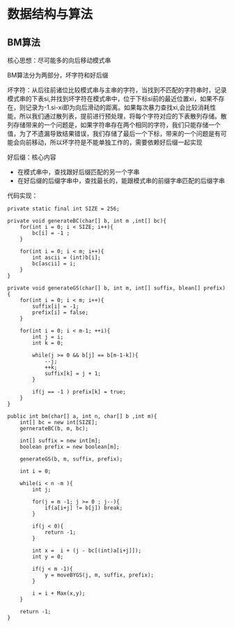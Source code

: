 # 数据结构与算法

## BM算法

核心思想：尽可能多的向后移动模式串

BM算法分为两部分，坏字符和好后缀

坏字符：从后往前诸位比较模式串与主串的字符，当找到不匹配的字符串时，记录模式串的下表si,并找到坏字符在模式串中，位于下标si前的最近位置xi，如果不存在，则记录为-1.si-xi即为向后滑动的距离。如果每次暴力查找xi,会比较消耗性能，所以我们通过散列表，提前进行预处理，将每个字符对应的下表散列存储。散列存储带来的一个问题是，如果字符串存在两个相同的字符，我们只能存储一个值，为了不遗漏导致结果错误，我们存储了最后一个下标，带来的一个问题是有可能会向前移动，所以坏字符是不能单独工作的，需要依赖好后缀一起实现


好后缀：核心内容
* 在模式串中，查找跟好后缀匹配的另一个字串
* 在好后缀的后缀字串中，查找最长的，能跟模式串的前缀字串匹配的后缀字串

代码实现：
```
private static final int SIZE = 256;

private void generateBC(char[] b, int m ,int[] bc){
    for(int i = 0; i < SIZE; i++){
        bc[i] = -1 ;
    }

    for(int i = 0; i < m; i++){
        int ascii = (int)b[i];
        bc[ascii] = i;
    }
}

private void generateGS(char[] b, int m, int[] suffix, blean[] prefix){
    for(int i = 0; i < m; i++){
        suffix[i] = -1;
        prefix[i] = false;
    }

    for(int i = 0; i < m-1; ++i){
        int j = i;
        int k = 0;

        while(j >= 0 && b[j] == b[m-1-k]){
            --j;
            ++k;
            suffix[k] = j + 1;
        }

        if(j == -1 ) prefix[k] = true;
    }
}

public int bm(char[] a, int n, char[] b ,int m){
    int[] bc = new int[SIZE];
    gernerateBC(b, m, bc);

    int[] suffix = new int[m];
    boolean prefix = new boolean[m];

    generateGS(b, m, suffix, prefix);

    int i = 0;

    while(i < n -m ){
        int j;

        for(j = m -1; j >= 0 ; j--){
            if(a[i+j] != b[j]) break;
        }

        if(j < 0){
            return -1;
        }

        int x =  i + (j - bc[(int)a[i+j]]);
        int y = 0;

        if(j < m -1){
            y = moveBYGS(j, m, suffix, prefix);
        }

        i = i + Max(x,y);
    }

    return -1;
}
```